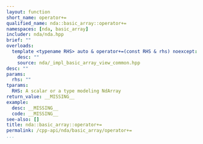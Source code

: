 ```yaml
---
layout: function
short_name: operator+=
qualified_name: nda::basic_array::operator+=
namespaces: [nda, basic_array]
includer: nda/nda.hpp
brief: ""
overloads:
  template <typename RHS> auto & operator+=(const RHS & rhs) noexcept:
    desc: ""
    source: nda/_impl_basic_array_view_common.hpp
desc: ""
params:
  rhs: ""
tparams:
  RHS: A scalar or a type modeling NdArray
return_value: __MISSING__
example:
  desc: __MISSING__
  code: __MISSING__
see-also: []
title: nda::basic_array::operator+=
permalink: /cpp-api/nda/basic_array/operator+=
...
```


